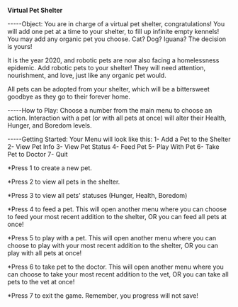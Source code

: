****Virtual Pet Shelter****

-----Object:
You are in charge of a virtual pet shelter, congratulations! 
You will add one pet at a time to your shelter, to fill up infinite empty kennels! 
You may add any organic pet you choose. Cat? Dog? Iguana? The decision is yours!

It is the year 2020, and robotic pets are now also facing a homelessness epidemic. 
Add robotic pets to your shelter!
They will need attention, nourishment, and love, just like any organic pet would.

All pets can be adopted from your shelter, which will be a bittersweet goodbye as they go to their forever home.


-----How to Play:
Choose a number from the main menu to choose an action.
Interaction with a pet (or with all pets at once) will alter their Health, Hunger, and Boredom levels.

-----Getting Started:
Your Menu will look like this:
1- Add a Pet to the Shelter
2- View Pet Info
3- View Pet Status
4- Feed Pet
5- Play With Pet
6- Take Pet to Doctor
7- Quit

*Press 1 to create a new pet.

*Press 2 to view all pets in the shelter.

*Press 3 to view all pets' statuses (Hunger, Health, Boredom)

*Press 4 to feed a pet. 
	This will open another menu where you can choose to feed your most recent addition to the shelter,
	OR you can feed all pets at once!

*Press 5 to play with a pet.
	This will open another menu where you can choose to play with your most recent addition to the shelter,
	OR you can play with all pets at once!

*Press 6 to take pet to the doctor.
	This will open another menu where you can choose to take your most recent addition to the vet, 
	OR you can take all pets to the vet at once!

*Press 7 to exit the game. Remember, you progress will not save! 
